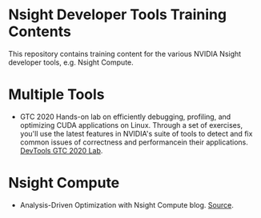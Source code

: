 # Nsight Developer Tools Training Contents
This repository contains training content for the various NVIDIA Nsight developer tools, e.g. Nsight Compute.

# Multiple Tools
- GTC 2020 Hands-on lab on efficiently debugging, profiling, and optimizing CUDA applications on Linux. Through a set of exercises, you'll use the latest features in NVIDIA's suite of tools to detect and fix common issues of correctness and performancein their applications. [DevTools GTC 2020 Lab](cuda/2020_gtc).

# Nsight Compute
- Analysis-Driven Optimization with Nsight Compute blog. [Source](cuda/2020_ncu_smem).

